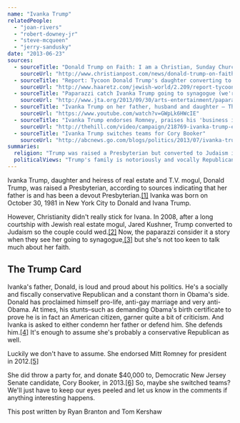 ```yaml
---
name: "Ivanka Trump"
relatedPeople:
  - "joan-rivers"
  - "robert-downey-jr"
  - "steve-mcqueen"
  - "jerry-sandusky"
date: "2013-06-23"
sources:
  - sourceTitle: "Donald Trump on Faith: I am a Christian, Sunday Church Person"
    sourceUrl: "http://www.christianpost.com/news/donald-trump-on-faith-i-am-christian-sunday-church-person-49797/"
  - sourceTitle: "Report: Tycoon Donald Trump's daughter converting to Judaism"
    sourceUrl: "http://www.haaretz.com/jewish-world/2.209/report-tycoon-donald-trump-s-daughter-converting-to-judaism-1.256326"
  - sourceTitle: "Paparazzi catch Ivanka Trump going to synagogue (we're pretty sure)"
    sourceUrl: "http://www.jta.org/2013/09/30/arts-entertainment/paparazzi-catch-ivanka-trump-going-to-synagogue-were-pretty-sure"
  - sourceTitle: "Ivanka Trump on her father, husband and daughter – The View"
    sourceUrl: "https://www.youtube.com/watch?v=GWpLk6HWcIE"
  - sourceTitle: "Ivanka Trump endorses Romney, praises his 'business intelligence.'"
    sourceUrl: "http://thehill.com/video/campaign/218769-ivanka-trump-endorses-romney-praises-his-business-intelligence"
  - sourceTitle: "Ivanka Trump switches teams for Cory Booker"
    sourceUrl: "http://abcnews.go.com/blogs/politics/2013/07/ivanka-trump-switches-teams-for-cory-booker/"
summaries:
  religion: "Trump was raised a Presbyterian but converted to Judaism in 2008 for her husband."
  politicalViews: "Trump's family is notoriously and vocally Republican and conservative. She has indicated similar leanings, but has also endorsed Democrats."
---
```


Ivanka Trump, daughter and heiress of real estate and T.V. mogul, Donald Trump, was raised a Presbyterian, according to sources indicating that her father is and has been a devout Presbyterian.<a class="source-citation" href="#http%3A%2F%2Fwww.christianpost.com%2Fnews%2Fdonald-trump-on-faith-i-am-christian-sunday-church-person-49797%2F" title="Donald Trump on Faith: I am a Christian, Sunday Church Person">[1]</a> Ivanka was born on October 30, 1981 in New York City to Donald and Ivana Trump.

However, Christianity didn't really stick for Ivana. In 2008, after a long courtship with Jewish real estate mogul, Jared Kushner, Trump converted to Judaism so the couple could wed.<a class="source-citation" href="#http%3A%2F%2Fwww.haaretz.com%2Fjewish-world%2F2.209%2Freport-tycoon-donald-trump-s-daughter-converting-to-judaism-1.256326" title="Report: Tycoon Donald Trump&apos;s daughter converting to Judaism">[2]</a> Now, the paparazzi consider it a story when they see her going to synagogue,<a class="source-citation" href="#http%3A%2F%2Fwww.jta.org%2F2013%2F09%2F30%2Farts-entertainment%2Fpaparazzi-catch-ivanka-trump-going-to-synagogue-were-pretty-sure" title="Paparazzi catch Ivanka Trump going to synagogue (we&apos;re pretty sure)">[3]</a> but she's not too keen to talk much about her faith.

## The Trump Card

Ivanka's father, Donald, is loud and proud about his politics. He's a socially and fiscally conservative Republican and a constant thorn in Obama's side. Donald has proclaimed himself pro-life, anti-gay marriage and very anti-Obama. At times, his stunts–such as demanding Obama's birth certificate to prove he is in fact an American citizen, garner quite a bit of criticism. And Ivanka is asked to either condemn her father or defend him. She defends him.<a class="source-citation" href="#https%3A%2F%2Fwww.youtube.com%2Fwatch%3Fv%3DGWpLk6HWcIE" title="Ivanka Trump on her father, husband and daughter – The View">[4]</a> It's enough to assume she's probably a conservative Republican as well.

Luckily we don't have to assume. She endorsed Mitt Romney for president in 2012.<a class="source-citation" href="#http%3A%2F%2Fthehill.com%2Fvideo%2Fcampaign%2F218769-ivanka-trump-endorses-romney-praises-his-business-intelligence" title="Ivanka Trump endorses Romney, praises his &apos;business intelligence.&apos;">[5]</a>

She did throw a party for, and donate $40,000 to, Democratic New Jersey Senate candidate, Cory Booker, in 2013.<a class="source-citation" href="#http%3A%2F%2Fabcnews.go.com%2Fblogs%2Fpolitics%2F2013%2F07%2Fivanka-trump-switches-teams-for-cory-booker%2F" title="Ivanka Trump switches teams for Cory Booker">[6]</a> So, maybe she switched teams? We'll just have to keep our eyes peeled and let us know in the comments if anything interesting happens.

This post written by Ryan Branton and Tom Kershaw
